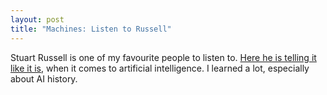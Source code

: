 ```yaml
---
layout: post
title: "Machines: Listen to Russell"
---
```


Stuart Russell is one of my favourite people to listen to. [Here he is telling it like it is](https://www.edge.org/conversation/stuart_russell-defining-intelligence), when it comes to artificial intelligence. I learned a lot, especially about AI history. 
